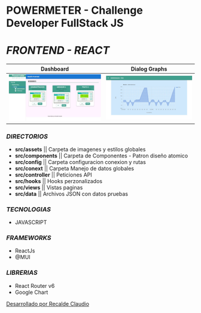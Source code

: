 # POWERMETER - Challenge Developer FullStack JS 

# _FRONTEND - REACT_

| Dashboard | Dialog Graphs|
|---|---|
| ![](./src/assets/img/challenge1.jpg) | ![](./src/assets/img/challenge2.jpg) |

### **_DIRECTORIOS_**
- **src/assets**    ||  Carpeta de imagenes y estilos globales 
- **src/components**    ||  Carpeta de Componentes - Patron diseño atomico 
- **src/config**    ||  Carpeta configuracion conexion y rutas
- **src/conext**    ||  Carpeta Manejo de datos globales
- **src/controller**    ||  Peticiones  API
- **src/hooks** ||  Hooks perzonalizados
- **src/views** ||  Vistas paginas
- **src/data**  ||  Archivos JSON con datos pruebas

### **_TECNOLOGIAS_**
- JAVASCRIPT

### **_FRAMEWORKS_**
- ReactJs
- @MUI

### **_LIBRERIAS_**
- React Router v6
- Google Chart 


[Desarrollado por Recalde Claudio](https:||cr.net.ar)